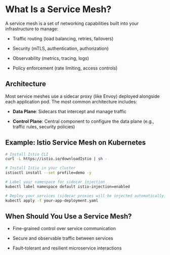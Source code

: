 # What Is a Service Mesh?
A service mesh is a set of networking capabilities built into your infrastructure to manage:

- Traffic routing (load balancing, retries, failovers)

- Security (mTLS, authentication, authorization)

- Observability (metrics, tracing, logs)

- Policy enforcement (rate limiting, access controls)

## Architecture
Most service meshes use a sidecar proxy (like Envoy) deployed alongside each application pod. The most common architecture includes:

- **Data Plane**: Sidecars that intercept and manage traffic

- **Control Plane**: Central component to configure the data plane (e.g., traffic rules, security policies)

## Example: Istio Service Mesh on Kubernetes
```bash
# Install Istio CLI
curl -L https://istio.io/downloadIstio | sh -

# Install Istio in your cluster
istioctl install --set profile=demo -y

# Label your namespace for sidecar injection
kubectl label namespace default istio-injection=enabled

# Deploy your services (sidecar proxies will be injected automatically)
kubectl apply -f your-app-deployment.yaml
```
## When Should You Use a Service Mesh?

- Fine-grained control over service communication

- Secure and observable traffic between services

- Fault-tolerant and resilient microservice interactions
